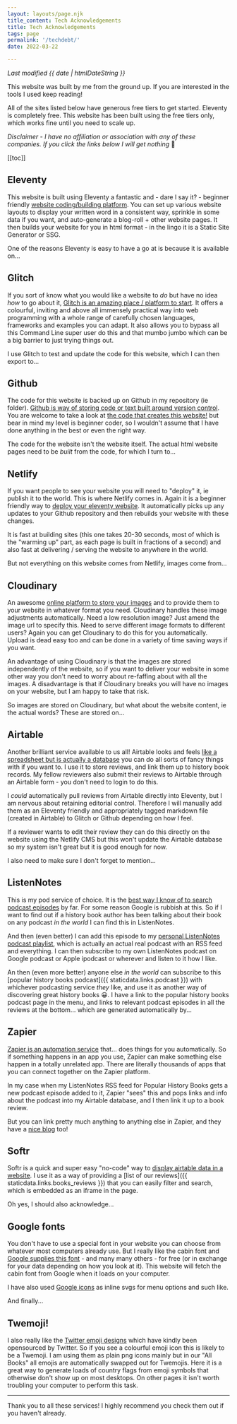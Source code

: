 ```yaml
---
layout: layouts/page.njk
title_content: Tech Acknowledgements
title: Tech Acknowledgements
tags: page
permalink: '/techdebt/'
date: 2022-03-22

---
```


_Last modified {{ date | htmlDateString }}_

This website was built by me from the ground up. If you are interested in the tools I used keep reading!

All of the sites listed below have generous free tiers to get started. Eleventy is completely free. This website has been built using the free tiers only, which works fine until you need to scale up.

_Disclaimer - I have no affiliation or association with any of these companies. If you click the links below I will get nothing_ 🙂

[[toc]]

## Eleventy

This website is built using Eleventy a fantastic and - dare I say it? - beginner friendly [website coding/building platform](https://www.11ty.dev/). You can set up various website layouts to display your written word in a consistent way, sprinkle in some data if you want, and auto-generate a blog-roll + other website pages. It then builds your website for you in html format - in the lingo it is a Static Site Generator or SSG.

One of the reasons Eleventy is easy to have a go at is because it is available on...

## Glitch

If you sort of know what you would like a website to _do_ but have no idea _how_ to go about it, [Glitch is an amazing place / platform to start](https://glitch.com). It offers a colourful, inviting and above all immensely practical way into web programming with a whole range of carefully chosen languages, frameworks and examples you can adapt. It also allows you to bypass all this Command Line super user do this and that mumbo jumbo which can be a big barrier to just trying things out.

I use Glitch to test and update the code for this website, which I can then export to...

## Github

The code for this website is backed up on Github in my repository (ie folder). [Github is way of storing code or text built around version control](https://github.com). You are welcome to take a look at [the code that creates this website!](https://github.com/aewshopping/ssg-deploy-test) but bear in mind my level is beginner coder, so I wouldn't assume that I have done anything in the best or even the right way.

The code for the website isn't the website itself. The actual html website pages need to be _built_ from the code, for which I turn to...

## Netlify

If you want people to see your website you will need to "deploy" it, ie publish it to the world. This is where Netlify comes in. Again it is a beginner friendly way to [deploy your eleventy website](https://netlify.com). It automatically picks up any updates to your Github repository and then rebuilds your website with these changes.

It is fast at building sites (this one takes 20-30 seconds, most of which is the "warming up" part, as each page is built in fractions of a second) and also fast at delivering / serving the website to anywhere in the world.

But not everything on this website comes from Netlify, images come from...

## Cloudinary

An awesome [online platform to store your images](https://cloudinary.com) and to provide them to your website in whatever format you need. Cloudinary handles these image adjustments automatically. Need a low resolution image? Just amend the image url to specify this. Need to serve different image formats to different users? Again you can get Cloudinary to do this for you automatically. Upload is dead easy too and can be done in a variety of time saving ways if you want.

An advantage of using Cloudinary is that the images are stored independently of the website, so if you want to deliver your website in some other way you don't need to worry about re-faffing about with all the images. A disadvantage is that if Cloudinary breaks you will have no images on your website, but I am happy to take that risk.

So images are stored on Cloudinary, but what about the website content, ie the actual words? These are stored on...

## Airtable

Another brilliant service available to us all! Airtable looks and feels [like a spreadsheet but is actually a database](https://airtable.com) you can do all sorts of fancy things with if you want to. I use it to store reviews, and link them up to history book records. My fellow reviewers also submit their reviews to Airtable through an Airtable form - you don't need to login to do this.

I _could_ automatically pull reviews from Airtable directly into Eleventy, but I am nervous about retaining editorial control. Therefore I will manually add them as an Eleventy friendly and appropriately tagged markdown file (created in Airtable) to Glitch or Github depending on how I feel.

If a reviewer wants to edit their review they can do this directly on the website using the Netlify CMS but this won't update the Airtable database so my system isn't great but it is good enough for now.

I also need to make sure I don't forget to mention...

## ListenNotes

This is my pod service of choice. It is the [best way I know of to search podcast episodes](https://listennotes.com) by far. For some reason Google is rubbish at this. So if I want to find out if a history book author has been talking about their book on any podcast _in the world_ I can find this in ListenNotes.

And then (even better) I can add this episode to my [personal ListenNotes podcast playlist](https://lnns.co/F2dxHuM4TNR), which is actually an actual real podcast with an RSS feed and everything. I can then subscribe to my own ListenNotes podcast on Google podcast or Apple ipodcast or wherever and listen to it how I like.

An then (even more better) anyone else _in the world_ can subscribe to this [popular history books podcast]({{ staticdata.links.podcast }}) with whichever podcasting service _they_ like, and use it as another way of discovering great history books 😀. I have a link to the popular history books podcast page in the menu, and links to relevant podcast episodes in all the reviews at the bottom... which are generated automatically by...

## Zapier

[Zapier is an automation service](https://zapier.com) that... does things for you automatically. So if something happens in an app you use, Zapier can make something else happen in a totally unrelated app. There are literally thousands of apps that you can connect together on the Zapier platform.

In my case when my ListenNotes RSS feed for Popular History Books gets a new podcast episode added to it, Zapier "sees" this and pops links and info about the podcast into my Airtable database, and I then link it up to a book review.

But you can link pretty much anything to anything else in Zapier, and they have a [nice blog](https://zapier.com/blog/) too!

## Softr

Softr is a quick and super easy "no-code" way to [display airtable data in a website](https://www.softr.io/). I use it as a way of providing a [list of our reviews]({{ staticdata.links.books_reviews }}) that you can easily filter and search, which is embedded as an iframe in the page.

Oh yes, I should also acknowledge...

## Google fonts

You don't have to use a special font in your website you can choose from whatever most computers already use. But I really like the cabin font and [Google supplies this font](https://fonts.google.com) - and many many others - for free (or in exchange for your data depending on how you look at it). This website will fetch the cabin font from Google when it loads on your computer.

I have also used [Google icons](https://fonts.google.com/icons) as inline svgs for menu options and such like.

And finally...

## Twemoji!

I also really like the [Twitter emoji designs](https://twemoji.twitter.com) which have kindly been opensourced by Twitter. So if you see a colourful emoji icon this is likely to be a Twemoji. I am using them as plain png icons mainly but in our "All Books" all emojis are automatically swapped out for Twemojis. Here it is a great way to generate loads of country flags from emoji symbols that otherwise don't show up on most desktops. On other pages it isn't worth troubling your computer to perform this task.

<hr>

Thank you to all these services! I highly recommend you check them out if you haven't already.